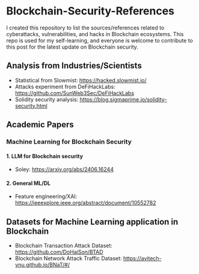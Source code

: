 # Blockchain-Security-References
I created this repository to list the sources/references related to cyberattacks, vulnerabilities, and hacks in Blockchain ecosystems. This repo is used for my self-learning, and everyone is welcome to contribute to this post for the latest update on Blockchain security.
## Analysis from Industries/Scientists
- Statistical from Slowmist: https://hacked.slowmist.io/ 
- Attacks experiment from DeFiHackLabs: https://github.com/SunWeb3Sec/DeFiHackLabs
- Solidity security analysis: https://blog.sigmaprime.io/solidity-security.html
## Academic Papers 
### Machine Learning for Blockchain Security
#### 1. LLM for Blockchain security
- Soley: https://arxiv.org/abs/2406.16244
#### 2. General ML/DL
- Feature engineering/XAI: https://ieeexplore.ieee.org/abstract/document/10552782

## Datasets for Machine Learning application in Blockchain
- Blockchain Transaction Attack Dataset: https://github.com/DoHaiSon/BTAD
- Blockchain Network Attack Traffic Dataset: https://avitech-vnu.github.io/BNaT/#/
